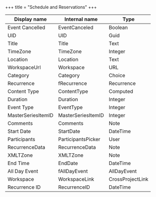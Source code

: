 +++
title = "Schedule and Reservations"
+++

Display name | Internal name | Type
--- | --- | ---
Event Cancelled | EventCanceled | Boolean
UID | UID | Guid
Title | Title | Text
TimeZone | TimeZone | Integer
Location | Location | Text
WorkspaceUrl | Workspace | URL
Category | Category | Choice
Recurrence | fRecurrence | Recurrence
Content Type | ContentType | Computed
Duration | Duration | Integer
Event Type | EventType | Integer
MasterSeriesItemID | MasterSeriesItemID | Integer
Comments | Comments | Note
Start Date | StartDate | DateTime
Participants | ParticipantsPicker | User
RecurrenceData | RecurrenceData | Note
XMLTZone | XMLTZone | Note
End Time | EndDate | DateTime
All Day Event | fAllDayEvent | AllDayEvent
Workspace | WorkspaceLink | CrossProjectLink
Recurrence ID | RecurrenceID | DateTime

